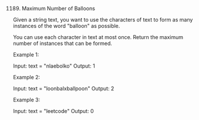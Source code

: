 1189. Maximum Number of Balloons
 
Given a string text, you want to use the characters of text to form as many instances of the word "balloon" as possible.

You can use each character in text at most once. Return the maximum number of instances that can be formed.

 

Example 1:

Input: text = "nlaebolko"
Output: 1  

Example 2:

Input: text = "loonbalxballpoon"
Output: 2

Example 3: 

Input: text = "leetcode"
Output: 0